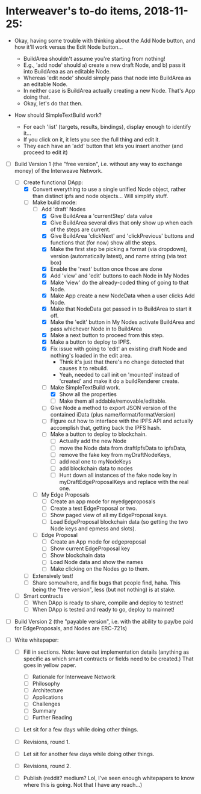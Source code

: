 # Interweaver's to-do items, 2018-11-25:

- Okay, having some trouble with thinking about the Add Node button, and how it'll work versus the Edit Node button...
  - BuildArea shouldn't assume you're starting from nothing!
  - E.g., 'add node' should a) create a new draft Node, and b) pass it into BuildArea as an editable Node.
  - Whereas 'edit node' should simply pass that node into BuildArea as an editable Node.
  - In neither case is BuildArea actually creating a new Node. That's App doing that.
  - Okay, let's do that then.
        
- How should SimpleTextBuild work?
  - For each 'list' (targets, results, bindings), display enough to identify it...
  - If you click on it, it lets you see the full thing and edit it.
  - They each have an 'add' button that lets you insert another (and proceed to edit it)
  

- [ ] Build Version 1 (the "free version", i.e. without any way to exchange money) of the Interweave Network.
  - [ ] Create functional DApp:
    - [X] Convert everything to use a single unified Node object, rather than distinct ipfs and node objects... Will simplify stuff.
    - [ ] Make build mode:
      - [ ] Add 'draft' Nodes
        - [X] Give BuildArea a 'currentStep' data value
        - [X] Give BuildArea several divs that only show up when each of the steps are current.
        - [X] Give BuildArea 'clickNext' and 'clickPrevious' buttons and functions that (for now) show all the steps.
        - [X] Make the first step be picking a format (via dropdown), version (automatically latest), and name string (via text box)
        - [X] Enable the 'next' button once those are done
        - [X] Add 'view' and 'edit' buttons to each Node in My Nodes
        - [X] Make 'view' do the already-coded thing of going to that Node.
        - [X] Make App create a new NodeData when a user clicks Add Node.
        - [X] Make that NodeData get passed in to BuildArea to start it off.
        - [X] Make the 'edit' button in My Nodes activate BuildArea and pass whichever Node in to BuildArea
        - [X] Make a next button to proceed from this step.
        - [X] Make a button to deploy to IPFS.
        - [X] Fix issue with going to 'edit' an existing draft Node and nothing's loaded in the edit area.
          - Think it's just that there's no change detected that causes it to rebuild.
          - Yeah, needed to call init on 'mounted' instead of 'created' and make it do a buildRenderer create.
        - [ ] Make SimpleTextBuild work.
          - [X] Show all the properties
          - [ ] Make them all addable/removable/editable.
        - [ ] Give Node a method to export JSON version of the contained iData (plus name/format/formatVersion)
        - [ ] Figure out how to interface with the IPFS API and actually accomplish that, getting back the IPFS hash.
        - [ ] Make a button to deploy to blockchain.
          - [ ] Actually add the new Node
          - [ ] move the Node data from draftIpfsData to ipfsData,
          - [ ] remove the fake key from myDraftNodeKeys,
          - [ ] add real one to myNodeKeys
          - [ ] add blockchain data to nodes
          - [ ] Hunt down all instances of the fake node key in myDraftEdgeProposalKeys and replace with the real one.
      - [ ] My Edge Proposals
        - [ ] Create an app mode for myedgeproposals
        - [ ] Create a test EdgeProposal or two.
        - [ ] Show paged view of all my EdgeProposal keys.
        - [ ] Load EdgeProposal blockchain data (so getting the two Node keys and epmess and slots).
      - [ ] Edge Proposal
        - [ ] Create an App mode for edgeproposal
        - [ ] Show current EdgeProposal key
        - [ ] Show blockchain data
        - [ ] Load Node data and show the names
        - [ ] Make clicking on the Nodes go to them.
    - [ ] Extensively test!
    - [ ] Share somewhere, and fix bugs that people find, haha. This being the "free version", less (but not nothing) is at stake.
  - [ ] Smart contracts
    - [ ] When DApp is ready to share, compile and deploy to testnet!
    - [ ] When DApp is tested and ready to go, deploy to mainnet!
    
- [ ] Build Version 2 (the "payable version", i.e. with the ability to pay/be paid for EdgeProposals, and Nodes are ERC-721s)

- [ ] Write whitepaper:
    - [ ] Fill in sections. Note: leave out implementation details (anything as specific as which smart contracts or fields need to be created.) That goes in yellow paper.
      - [ ] Rationale for Interweave Network
      - [ ] Philosophy
      - [ ] Architecture
      - [ ] Applications
      - [ ] Challenges
      - [ ] Summary
      - [ ] Further Reading
    - [ ] Let sit for a few days while doing other things.
    - [ ] Revisions, round 1.
    - [ ] Let sit for another few days while doing other things.
    - [ ] Revisions, round 2.
    - [ ] Publish (reddit? medium? Lol, I've seen enough whitepapers to know where this is going. Not that I have any reach...)
 



 
